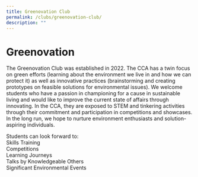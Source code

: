 ```yaml
---
title: Greenovation Club
permalink: /clubs/greenovation-club/
description: ""
---
```

Greenovation
============

The Greenovation Club was established in 2022. The CCA has a twin focus on green efforts (learning about the environment we live in and how we can protect it) as well as innovative practices (brainstorming and creating prototypes on feasible solutions for environmental issues). We welcome students who have a passion in championing for a cause in sustainable living and would like to improve the current state of affairs through innovating. In the CCA, they are exposed to STEM and tinkering activities through their commitment and participation in competitions and showcases. In the long run, we hope to nurture environment enthusiasts and solution-aspiring individuals.

Students can look forward to: <br>
Skills Training<br>
Competitions <br>
Learning Journeys<br>
Talks by Knowledgeable Others <br>
Significant Environmental Events<br>

